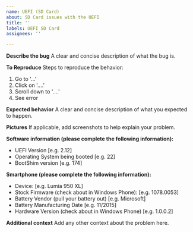 ```yaml
---
name: UEFI (SD Card)
about: SD Card issues with the UEFI
title: ''
labels: UEFI SD Card
assignees: ''

---
```


**Describe the bug**
A clear and concise description of what the bug is.

**To Reproduce**
Steps to reproduce the behavior:
1. Go to '...'
2. Click on '....'
3. Scroll down to '....'
4. See error

**Expected behavior**
A clear and concise description of what you expected to happen.

**Pictures**
If applicable, add screenshots to help explain your problem.

**Software information (please complete the following information):**
 - UEFI Version [e.g. 2.12]
 - Operating System being booted [e.g. 22]
 - BootShim version [e.g. 174]

**Smartphone (please complete the following information):**
 - Device: [e.g. Lumia 950 XL]
 - Stock Firmware (check about in Windows Phone): [e.g. 1078.0053]
 - Battery Vendor (pull your battery out) [e.g. Microsoft]
 - Battery Manufacturing Date [e.g. 11/2015]
 - Hardware Version (check about in Windows Phone) [e.g. 1.0.0.2]

**Additional context**
Add any other context about the problem here.
